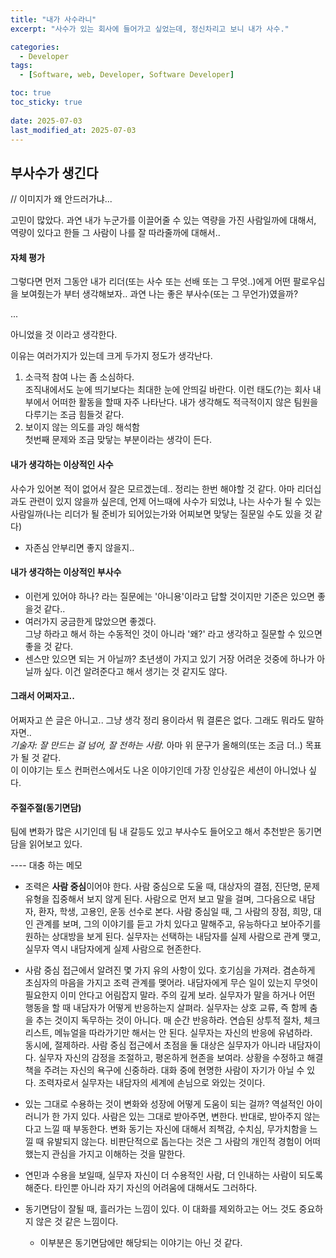 ```yaml
---
title: "내가 사수라니"
excerpt: "사수가 있는 회사에 들어가고 싶었는데, 정신차리고 보니 내가 사수."

categories:
  - Developer
tags:
  - [Software, web, Developer, Software Developer]

toc: true
toc_sticky: true
 
date: 2025-07-03
last_modified_at: 2025-07-03
---   
```


## 부사수가 생긴다

// 이미지가 왜 안드러가냐...

고민이 많았다. 과연 내가 누군가를 이끌어줄 수 있는 역량을 가진 사람일까에 대해서, 역량이 있다고 한들 그 사람이 나를 잘 따라줄까에 대해서..

#### 자체 평가
그렇다면 먼저 그동안 내가 리더(또는 사수 또는 선배 또는 그 무엇..)에게 어떤 팔로우십을 보여줬는가 부터 생각해보자..
과연 나는 좋은 부사수(또는 그 무언가)였을까? 
     
...
     
아니었을 것 이라고 생각한다.

이유는 여러가지가 있는데 크게 두가지 정도가 생각난다.
1. 소극적 참여
    나는 좀 소심하다.     
    조직내에서도 눈에 띄기보다는 최대한 눈에 안띄길 바란다. 이런 태도(?)는 회사 내부에서 어떠한 활동을 할때 자주 나타난다. 내가 생각해도 적극적이지 않은 팀원을 다루기는 조금 힘들것 같다.
1. 보이지 않는 의도를 과잉 해석함     
    첫번째 문제와 조금 맞닿는 부분이라는 생각이 든다.

#### 내가 생각하는 이상적인 사수
사수가 있어본 적이 없어서 잘은 모르겠는데.. 정리는 한번 해야할 것 같다. 아마 리더십과도 관련이 있지 않을까 싶은데, 언제 어느때에 사수가 되었냐, 나는 사수가 될 수 있는 사람일까(나는 리더가 될 준비가 되어있는가와 어찌보면 맞닿는 질문일 수도 있을 것 같다)     
- 자존심 안부리면 좋지 않을지..

#### 내가 생각하는 이상적인 부사수
- 이런게 있어야 하나? 라는 질문에는 '아니용'이라고 답할 것이지만 기준은 있으면 좋을것 같다..     
- 여러가지 궁금한게 많았으면 좋겠다.    
  그냥 하라고 해서 하는 수동적인 것이 아니라 '왜?' 라고 생각하고 질문할 수 있으면 좋을 것 같다.
- 센스만 있으면 되는 거 아닐까? 
   초년생이 가지고 있기 거장 어려운 것중에 하나가 아닐까 싶다. 이건 알려준다고 해서 생기는 것 같지도 않다.

#### 그래서 어쩌자고..
어쩌자고 쓴 글은 아니고.. 그냥 생각 정리 용이라서 뭐 결론은 없다. 그래도 뭐라도 말하자면..    
*기술자: 잘 만드는 걸 넘어, 잘 전하는 사람.*
아마 위 문구가 올해의(또는 조금 더..) 목표가 될 것 같다.     
이 이야기는 토스 컨퍼런스에서도 나온 이야기인데 가장 인상깊은 세션이 아니었나 싶다.

#### 주절주절(동기면담)
팀에 변화가 많은 시기인데 팀 내 갈등도 있고 부사수도 들어오고 해서 추천받은 동기면담을 읽어보고 있다.

---- 대충 하는 메모

- 조력은 **사람 중심**이어야 한다. 사람 중심으로 도울 때, 대상자의 결점, 진단명, 문제 유형을 집중해서 보지 않게 된다. 사람으로 먼저 보고 말을 걸며, 그다음으로 내담자, 환자, 학생, 고용인, 운동 선수로 본다. 사람 중심일 때, 그 사람의 장점, 희망, 대인 관계를 보며, 그의 이야기를 듣고 가치 있다고 말해주고, 유능하다고 보아주기를 원하는 상대방을 보게 된다. 실무자는 선택하는 내담자를 실제 사람으로 관계 맺고, 실무자 역시 내담자에게 실제 사람으로 현존한다.
- 사람 중심 접근에서 알려진 몇 가지 유의 사항이 있다. 호기심을 가져라. 겸손하게 초심자의 마음을 가지고 조력 관계를 맺어라. 내담자에게 무슨 일이 있는지 무엇이 필요한지 이미 안다고 어림잡지 말라. 주의 깊게 보라. 실무자가 말을 하거나 어떤 행동을 할 때 내담자가 어떻게 반응하는지 살펴라. 실무자는 상호 교류, 즉 함께 춤을 추는 것이지 독무하는 것이 아니다. 매 순간 반응하라. 연습된 상투적 절차, 체크리스트, 메뉴얼을 따라가기만 해서는 안 된다. 실무자는 자신의 반응에 유념하라.    
  동시에, 절제하라. 사람 중심 접근에서 초점을 둘 대상은 실무자가 아니라 내담자이다. 실무자 자신의 감정을 조절하고, 평온하게 현존을 보여라. 상황을 수정하고 해결책을 주려는 자신의 욕구에 신중하라. 대화 중에 현명한 사람이 자기가 아닐 수 있다. 조력자로서 실무자는 내담자의 세계에 손님으로 와있는 것이다.

- 있는 그대로 수용하는 것이 변화와 성장에 어떻게 도움이 되는 걸까? 역설적인 아이러니가 한 가지 있다. 사람은 있는 그대로 받아주면, 변한다. 반대로, 받아주지 않는다고 느낄 때 부동한다. 변화 동기는 자신에 대해서 죄책감, 수치심, 무가치함을 느낄 때 유발되지 않는다. 비판단적으로 돕는다는 것은 그 사람의 개인적 경험이 어떠했는지 관심을 가지고 이해하는 것을 말한다.    
- 연민과 수용을 보일때, 실무자 자신이 더 수용적인 사람, 더 인내하는 사람이 되도록 해준다. 타인뿐 아니라 자기 자신의 어려움에 대해서도 그러하다.    
- 동기면담이 잘될 때, 흘러가는 느낌이 있다. 이 대화를 제외하고는 어느 것도 중요하지 않은 것 같은 느낌이다.    
  - 이부분은 동기면담에만 해당되는 이야기는 아닌 것 같다.